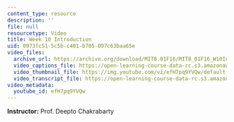 ```yaml
---
content_type: resource
description: ''
file: null
resourcetype: Video
title: Week 10 Introduction
uid: 0973fc51-5c5b-c401-b705-097c63baa65e
video_files:
  archive_url: https://archive.org/download/MIT8.01F16/MIT8_01F16_W10Intro_360p.mp4
  video_captions_file: https://open-learning-course-data-rc.s3.amazonaws.com/8-01sc-classical-mechanics-fall-2016/e6bea59895f450b38e9c9c18e1ec768b_efH7pq9YVQw.vtt
  video_thumbnail_file: https://img.youtube.com/vi/efH7pq9YVQw/default.jpg
  video_transcript_file: https://open-learning-course-data-rc.s3.amazonaws.com/8-01sc-classical-mechanics-fall-2016/eca19d59c368e1c17c8289c88fa9a23a_efH7pq9YVQw.pdf
video_metadata:
  youtube_id: efH7pq9YVQw
---
```


**Instructor:** Prof. Deepto Chakrabarty
